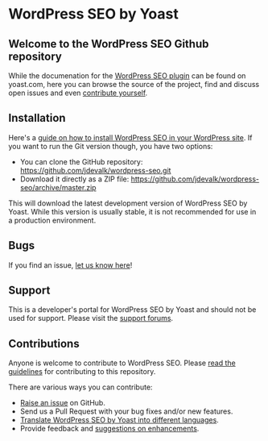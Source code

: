 WordPress SEO by Yoast
======================

Welcome to the WordPress SEO Github repository
----------------------------------------------

While the documenation for the [WordPress SEO plugin](http://yoast.com/wordpress/seo/) can be found on yoast.com, here
you can browse the source of the project, find and discuss open issues and even
[contribute yourself](https://github.com/jdevalk/wordpress-seo/blob/master/CONTRIBUTING.md).

Installation
------------

Here's a [guide on how to install WordPress SEO in your WordPress site](http://yoast.com/wordpress/seo/installation/).
If you want to run the Git version though, you have two options:

* You can clone the GitHub repository: https://github.com/jdevalk/wordpress-seo.git
* Download it directly as a ZIP file: https://github.com/jdevalk/wordpress-seo/archive/master.zip

This will download the latest development version of WordPress SEO by Yoast. While this version is usually stable,
it is not recommended for use in a production environment.

Bugs
----
If you find an issue, [let us know here](https://github.com/jdevalk/wordpress-seo/issues/new)!

Support
-------
This is a developer's portal for WordPress SEO by Yoast and should not be used for support. Please visit the
[support forums](http://wordpress.org/support/plugin/wordpress-seo).

Contributions
-------------
Anyone is welcome to contribute to WordPress SEO. Please
[read the guidelines](https://github.com/jdevalk/wordpress-seo/blob/master/CONTRIBUTING.md) for contributing to this
repository.

There are various ways you can contribute:

* [Raise an issue](https://github.com/jdevalk/wordpress-seo/issues) on GitHub.
* Send us a Pull Request with your bug fixes and/or new features.
* [Translate WordPress SEO by Yoast into different languages](http://translate.yoast.com/projects/wordpress-seo/).
* Provide feedback and [suggestions on enhancements](https://github.com/jdevalk/wordpress-seo/issues?direction=desc&labels=Enhancement&page=1&sort=created&state=open).
